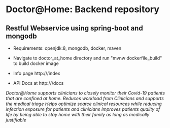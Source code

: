 # Doctor@Home: Backend repository

## Restful Webservice using spring-boot and mongodb

* Requirements: openjdk:8, mongodb, docker, maven

* Navigate to doctor_at_home directory and run "mvnw dockerfile_build" to build docker image

* Info page http://<docker container ip:8080>/index

* API Docs at http://<docker container ip:8080>/docs

*Doctor@Home supports clinicians to closely monitor their Covid-19 patients that are confined at home.
Reduces workload from Clinicians and supports the medical triage Helps optimize scarce clinical resources while reducing infection exposure for patients and clinicians Improves patients quality of life by being able to stay home with their family as long as medically justifiable*
